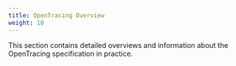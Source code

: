 ```yaml
---
title: OpenTracing Overview
weight: 10
---
```


This section contains detailed overviews and information about the OpenTracing specification in practice.